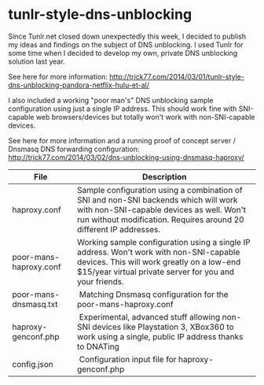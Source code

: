 tunlr-style-dns-unblocking
==========================

Since Tunlr.net closed down unexpectedly this week, I decided to publish my ideas and findings on the subject of DNS unblocking. I used Tunlr for some time when I decided to develop my own, private DNS unblocking solution last year.

See here for more information: http://trick77.com/2014/03/01/tunlr-style-dns-unblocking-pandora-netflix-hulu-et-al/

I also included a working "poor man's" DNS unblocking sample configuration using just a single IP address. This should work fine with SNI-capable web browsers/devices but totally won't work with non-SNI-capable devices.

See here for more information and a running proof of concept server / Dnsmasq DNS forwarding configuration: http://trick77.com/2014/03/02/dns-unblocking-using-dnsmasq-haproxy/

| File | Description          |
| ------------- | ----------- |
| haproxy.conf      | Sample configuration using a combination of SNI and non-SNI backends which will work with non-SNI-capable devices as well. Won't run without modification. Requires around 20 different IP addresses.|
| poor-mans-haproxy.conf | Working sample configuration using a single IP address. Won't work with non-SNI-capable devices. This will work greatly on a low-end $15/year virtual private server for you and your friends.    |
| poor-mans-dnsmasq.txt | Matching Dnsmasq configuration for the poor-mans-haproxy.conf |
| haproxy-genconf.php | Experimental, advanced stuff allowing non-SNI devices like Playstation 3, XBox360 to work using a single, public IP address thanks to DNATing |
| config.json | Configuration input file for haproxy-genconf.php |


